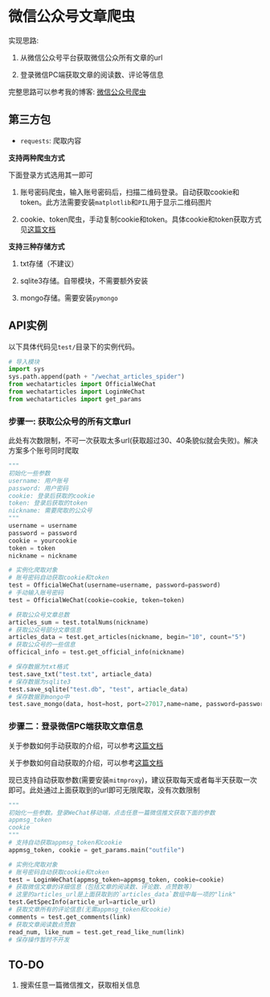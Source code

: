 # 微信公众号文章爬虫

实现思路:

1. 从微信公众号平台获取微信公众所有文章的url

2. 登录微信PC端获取文章的阅读数、评论等信息

完整思路可以参考我的博客: [微信公众号爬虫](http://blog.csdn.net/wnma3mz/article/details/78570580)

## 第三方包

- `requests`: 爬取内容

**支持两种爬虫方式**

下面登录方式选用其一即可

1. 账号密码爬虫，输入账号密码后，扫描二维码登录。自动获取cookie和token。此方法需要安装`matplotlib`和`PIL`用于显示二维码图片

2. cookie、token爬虫，手动复制cookie和token。具体cookie和token获取方式见[这篇文档](https://github.com/wnma3mz/wechat_articles_spider/blob/master/docs/get_cookie_token.md)

**支持三种存储方式**

1. txt存储（不建议）

2. sqlite3存储。自带模块，不需要额外安装

3. mongo存储。需要安装`pymongo`

## API实例

以下具体代码见`test/`目录下的实例代码。

```python
# 导入模块
import sys
sys.path.append(path + "/wechat_articles_spider")
from wechatarticles import OfficialWeChat
from wechatarticles import LoginWeChat
from wechatarticles import get_params
```

### 步骤一: 获取公众号的所有文章url

此处有次数限制，不可一次获取太多url(获取超过30、40条貌似就会失败)。解决方案多个账号同时爬取

```python
"""
初始化一些参数
username: 用户账号
password: 用户密码
cookie: 登录后获取的cookie
token: 登录后获取的token
nickname: 需要爬取的公众号
"""
username = username
password = password
cookie = yourcookie
token = token
nickname = nickname

# 实例化爬取对象
# 账号密码自动获取cookie和token
test = OfficialWeChat(username=username, password=password)
# 手动输入账号密码
test = OfficialWeChat(cookie=cookie, token=token)

# 获取公众号文章总数
articles_sum = test.totalNums(nickname)
# 获取公众号部分文章信息
articles_data = test.get_articles(nickname, begin="10", count="5")
# 获取公众号的一些信息
officical_info = test.get_official_info(nickname)

# 保存数据为txt格式
test.save_txt("test.txt", artiacle_data)
# 保存数据为sqlite3
test.save_sqlite("test.db", "test", artiacle_data)
# 保存数据到mongo中
test.save_mongo(data, host=host, port=27017,name=name, password=password, dbname=dbname, collname=collname)
```

### 步骤二：登录微信PC端获取文章信息

关于参数如何手动获取的介绍，可以参考[这篇文档](https://github.com/wnma3mz/wechat_articles_spider/blob/master/docs/get_appmsg_token.md)

关于参数如何自动获取的介绍，可以参考[这篇文档](https://github.com/wnma3mz/wechat_articles_spider/blob/master/docs/关于自动获取微信参数.md)

现已支持自动获取参数(需要安装`mitmproxy`)，建议获取每天或者每半天获取一次即可。此处通过上面获取到的url即可无限爬取，没有次数限制

```python
"""
初始化一些参数。登录WeChat移动端，点击任意一篇微信推文获取下面的参数
appmsg_token
cookie
"""
# 支持自动获取appmsg_token和cookie
appmsg_token, cookie = get_params.main("outfile")

# 实例化爬取对象
# 账号密码自动获取cookie和token
test = LoginWeChat(appmsg_token=appmsg_token, cookie=cookie)
# 获取微信文章的详细信息（包括文章的阅读数、评论数、点赞数等）
# 这里的articles_url是上面获取到的`articles_data`数组中每一项的"link"
test.GetSpecInfo(article_url=article_url)
# 获取文章所有的评论信息(无需appmsg_token和cookie)
comments = test.get_comments(link)
# 获取文章阅读数点赞数
read_num, like_num = test.get_read_like_num(link)
# 保存操作暂时不开发
```

## TO-DO

1. 搜索任意一篇微信推文，获取相关信息

